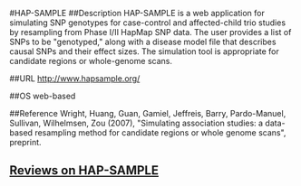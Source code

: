 #HAP-SAMPLE
##Description
HAP-SAMPLE is a web application for simulating SNP genotypes for case-control and affected-child trio studies by resampling from Phase I/II HapMap SNP data. The user provides a list of SNPs to be "genotyped," along with a disease model file that describes causal SNPs and their effect sizes. The simulation tool is appropriate for candidate regions or whole-genome scans.

##URL
http://www.hapsample.org/

##OS
web-based

##Reference
Wright, Huang, Guan, Gamiel, Jeffreis, Barry, Pardo-Manuel, Sullivan, Wilhelmsen, Zou (2007), "Simulating association studies: a data-based resampling method for candidate regions or whole genome scans", preprint.


## [Reviews on HAP-SAMPLE](https://github.com/gaow/genetic-analysis-software/issues/225)